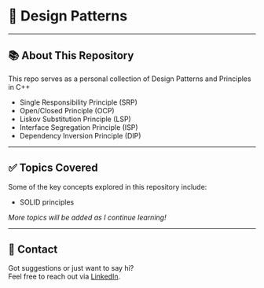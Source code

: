 # 🚀 Design Patterns



---

## 📚 About This Repository

This repo serves as a personal collection of Design Patterns and Principles in C++

- Single Responsibility Principle (SRP)
- Open/Closed Principle (OCP)
- Liskov Substitution Principle (LSP)
- Interface Segregation Principle (ISP)
- Dependency Inversion Principle (DIP)

---




## ✅ Topics Covered

Some of the key concepts explored in this repository include:

- SOLID principles 

*More topics will be added as I continue learning!*


---

## 📩 Contact

Got suggestions or just want to say hi?  
Feel free to reach out via [LinkedIn](https://www.linkedin.com/in/robin-cr/).



